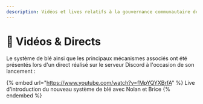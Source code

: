 ```yaml
---
description: Vidéos et lives relatifs à la gouvernance communautaire de DeFi France
---
```


# 🎥 Vidéos & Directs

Le système de blé ainsi que les principaux mécanismes associés ont été présentés lors d'un direct réalisé sur le serveur Discord à l'occasion de son lancement :

{% embed url="https://www.youtube.com/watch?v=fMpYQYXBrfA" %}
Live d'introduction du nouveau système de blé avec Nolan et Brice
{% endembed %}
